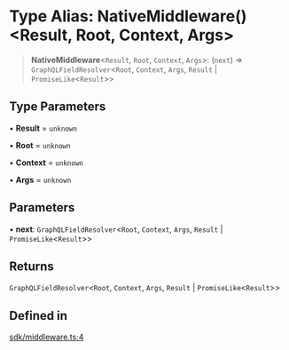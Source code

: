 # Type Alias: NativeMiddleware()\<Result, Root, Context, Args\>

> **NativeMiddleware**\<`Result`, `Root`, `Context`, `Args`\>: (`next`) => `GraphQLFieldResolver`\<`Root`, `Context`, `Args`, `Result` \| `PromiseLike`\<`Result`\>\>

## Type Parameters

• **Result** = `unknown`

• **Root** = `unknown`

• **Context** = `unknown`

• **Args** = `unknown`

## Parameters

• **next**: `GraphQLFieldResolver`\<`Root`, `Context`, `Args`, `Result` \| `PromiseLike`\<`Result`\>\>

## Returns

`GraphQLFieldResolver`\<`Root`, `Context`, `Args`, `Result` \| `PromiseLike`\<`Result`\>\>

## Defined in

[sdk/middleware.ts:4](https://github.com/andreisergiu98/baeta/blob/e352a1ec749c5b23df693f5f8373ac0b75347349/packages/core/sdk/middleware.ts#L4)
